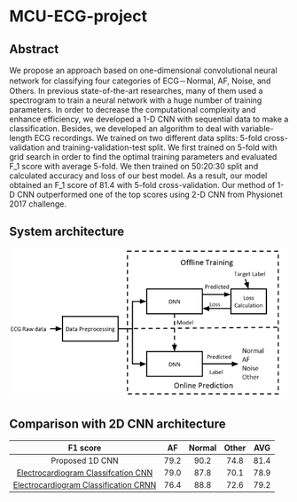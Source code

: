 # MCU-ECG-project
## Abstract
We propose an approach based on one-dimensional convolutional neural network for classifying four categories of ECG－Normal, AF, Noise, and Others. In previous state-of-the-art researches, many of them used a spectrogram to train a neural network with a huge number of training parameters. In order to decrease the computational complexity and enhance efficiency, we developed a 1-D CNN with sequential data to make a classification. Besides, we developed an algorithm to deal with variable-length ECG recordings. We trained on two different data splits: 5-fold cross-validation and training-validation-test split. We first trained on 5-fold with grid search in order to find the optimal training parameters and evaluated F_1 score with average 5-fold. We then trained on 50:20:30 split and calculated accuracy and loss of our best model. As a result, our model obtained an F_1 score of 81.4 with 5-fold cross-validation. Our method of 1-D CNN outperformed one of the top scores using 2-D CNN from Physionet 2017 challenge.
## System architecture
![](system%20architecture.png)
## Comparison with 2D CNN architecture
| F1 score | AF |	Normal | Other | AVG |
| :---: | :---: | :---: | :---: | :---: |
| Proposed 1D CNN | 79.2 | 90.2 | 74.8 | 81.4 |
| [Electrocardiogram Classifcation CNN](http://www.cinc.org/archives/2017/pdf/070-060.pdf) | 79.0  | 87.8 | 70.1 | 78.9 |
| [Electrocardiogram Classification CRNN](http://www.cinc.org/archives/2017/pdf/070-060.pdf) | 76.4  | 88.8 | 72.6 | 79.2 |
